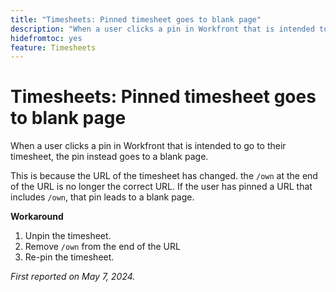 ```yaml
---
title: "Timesheets: Pinned timesheet goes to blank page"
description: "When a user clicks a pin in Workfront that is intended to go to their timesheet, the pin instead goes to a blank page. A workaround is available."
hidefromtoc: yes
feature: Timesheets
---
```


# Timesheets: Pinned timesheet goes to blank page

When a user clicks a pin in Workfront that is intended to go to their timesheet, the pin instead goes to a blank page.

This is because the URL of the timesheet has changed. the `/own` at the end of the URL is no longer the correct URL. If the user has pinned a URL that includes `/own`, that pin leads to a blank page.

**Workaround**

1. Unpin the timesheet.
1. Remove `/own` from the end of the URL
1. Re-pin the timesheet.

_First reported on May 7, 2024._

